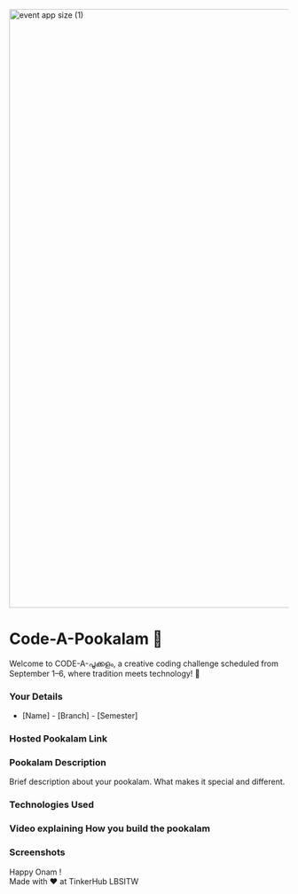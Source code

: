 <img width="1920" height="1080" alt="event app size (1)" src="https://github.com/user-attachments/assets/9c18c1de-1249-41ca-9561-1bc003606551" />

# Code-A-Pookalam 🌸
Welcome to CODE-A-പൂക്കളം, a creative coding challenge scheduled from September 1–6, where tradition meets technology! 🌼


### Your Details
- [Name] - [Branch] - [Semester]



### Hosted Pookalam Link



### Pookalam Description
Brief description about your pookalam. What makes it special and different.



### Technologies Used 


### Video explaining How you build the pookalam



### Screenshots



Happy Onam ! <br>
Made with ❤️ at TinkerHub LBSITW
